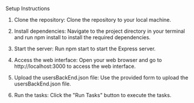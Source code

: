 Setup Instructions
1. Clone the repository:
Clone the repository to your local machine.

2. Install dependencies:
Navigate to the project directory in your terminal and run npm install to install the required dependencies.

3. Start the server:
Run npm start to start the Express server.

4. Access the web interface:
Open your web browser and go to http://localhost:3000 to access the web interface.

5. Upload the usersBackEnd.json file:
Use the provided form to upload the usersBackEnd.json file.

6. Run the tasks:
Click the "Run Tasks" button to execute the tasks.